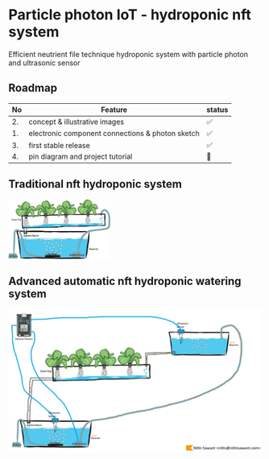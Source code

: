 # Particle photon IoT - hydroponic nft system
Efficient neutrient file technique hydroponic system with particle photon and ultrasonic sensor

## Roadmap
| No | Feature      | status |
|----|---------------------------|---|
| 2. | concept & illustrative images | ✅ |
| 1. | electronic component connections & photon sketch      | ✅ |
| 3. | first stable release             | ✅ |
| 4. | pin diagram and project tutorial          | 🚧 |

## Traditional nft hydroponic system
<img src="traditional_hydroponic_nft.jpg" width="40%"/>

## Advanced automatic nft hydroponic watering system
![automatic hydoponic nft](advanced_watering_with_gravity_hydroponic_nft.png)
